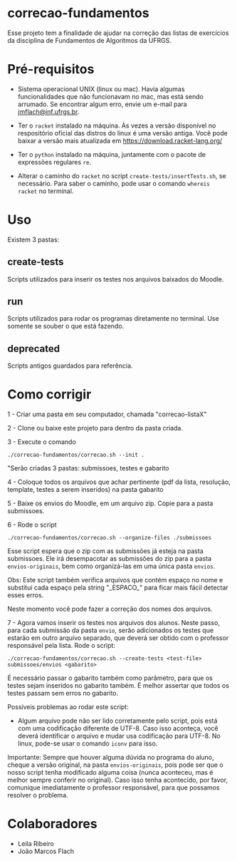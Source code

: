 # correcao-fundamentos

Esse projeto tem a finalidade de ajudar na correção das listas de exercícios da disciplina de Fundamentos de Algoritmos da UFRGS.

# Pré-requisitos

* Sistema operacional UNIX (linux ou mac). Havia algumas funcionalidades que não funcionavam no mac, mas está sendo arrumado. Se encontrar algum erro, envie um e-mail para jmflach@inf.ufrgs.br.

* Ter o `racket` instalado na máquina. Às vezes a versão disponível no respositório oficial das distros do linux é uma versão antiga. Você pode baixar a versão mais atualizada em https://download.racket-lang.org/

* Ter o `python` instalado na máquina, juntamente com o pacote de expressões regulares `re`.

* Alterar o caminho do `racket` no script `create-tests/insertTests.sh`, se necessário. Para saber o caminho, pode usar o comando `whereis racket` no terminal.

# Uso



Existem 3 pastas:

## create-tests

Scripts utilizados para inserir os testes nos arquivos baixados do Moodle.


## run

Scripts utilizados para rodar os programas diretamente no terminal. Use somente se souber o que está fazendo.


## deprecated

Scripts antigos guardados para referência.

# Como corrigir

1 - Criar uma pasta em seu computador, chamada "correcao-listaX"

2 - Clone ou baixe este projeto para dentro da pasta criada.

3 - Execute o comando

```
./correcao-fundamentos/correcao.sh --init .
```

"Serão criadas 3 pastas: submissoes, testes e gabarito

4 - Coloque todos os arquivos que achar pertinente (pdf da lista, resolução, template, testes a serem inseridos) na pasta gabarito

5 - Baixe os envios do Moodle, em um arquivo zip. Copie para a pasta submissoes.

6 - Rode o script

```
./correcao-fundamentos/correcao.sh --organize-files ./submissoes
```

Esse script espera que o zip com as submissões já esteja na pasta submissoes. Ele irá desempacotar as submissões do zip para a pasta `envios-originais`, bem como organizá-las em uma única pasta `envios`.

<!---Obs.: o script que faz a organização dos arquivos (correcao-fundamentos/organize-files/organize-files.sh) chama outro script (correcao-fundamentos/organize-files/fix-files.sh) que arruma alguns arquivos que eventualmente podem ter problemas, como: arquivo sem extensão, arquivo que outros scripts não conseguem ler (formatação diferente de UTF-8), etc. Porém essa tarefa é manual e, para cada arquivo que apresentar problema, deve-se adicionar neste script comandos para resolver.--->

Obs: Este script também verifica arquivos que contém espaço no nome e substitui cada espaço pela string "\_ESPACO\_" para ficar mais fácil detectar esses erros.

Neste momento você pode fazer a correção dos nomes dos arquivos.

7 - Agora vamos inserir os testes nos arquivos dos alunos. Neste passo, para cada submissão da pasta `envio`, serão adicionados os testes que estarão em outro arquivo separado, que deverá ser obtido com o professor responsável pela lista. Rode o script:

```
./correcao-fundamentos/correcao.sh --create-tests <test-file> submissoes/envios <gabarito>
```

É necessário passar o gabarito também como parâmetro, para que os testes sejam inseridos no gabarito também. É melhor assertar que todos os testes passam sem erros no gabarito.

Possíveis problemas ao rodar este script:

* Algum arquivo pode não ser lido corretamente pelo script, pois está com uma codificação diferente de UTF-8. Caso isso aconteça, você deverá identificar o arquivo e mudar usa codificação para UTF-8. No linux, pode-se usar o comando `iconv` para isso.



Importante: Sempre que houver alguma dúvida no programa do aluno, cheque a versão original, na pasta `envios-originais`, pois pode ser que o nosso script tenha modificado alguma coisa (nunca aconteceu, mas é melhor sempre conferir no original). Caso isso tenha acontecido, por favor, comunique imediatamente o professor responsável, para que possamos resolver o problema.




# Colaboradores

* Leila Ribeiro
* João Marcos Flach
